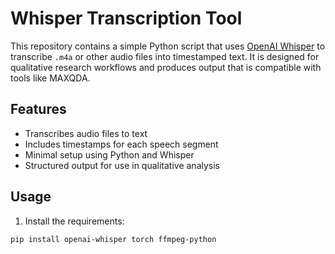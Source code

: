 # Whisper Transcription Tool

This repository contains a simple Python script that uses [OpenAI Whisper](https://github.com/openai/whisper) to transcribe `.m4a` or other audio files into timestamped text. It is designed for qualitative research workflows and produces output that is compatible with tools like MAXQDA.

## Features

- Transcribes audio files to text
- Includes timestamps for each speech segment
- Minimal setup using Python and Whisper
- Structured output for use in qualitative analysis

## Usage

1. Install the requirements:

```bash
pip install openai-whisper torch ffmpeg-python
